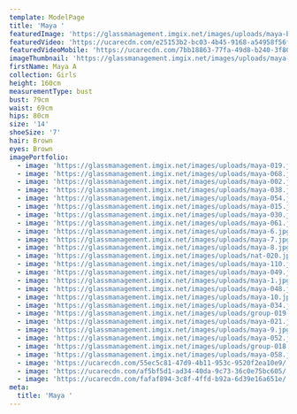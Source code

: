 ```yaml
---
template: ModelPage
title: 'Maya '
featuredImage: 'https://glassmanagement.imgix.net/images/uploads/maya-banner.jpg'
featuredVideo: 'https://ucarecdn.com/e25153b2-bc03-4b45-9168-a54958f56f20/'
featuredVideoMobile: 'https://ucarecdn.com/7bb18863-77fa-49d8-b240-3f80dc84cbcf/'
imageThumbnail: 'https://glassmanagement.imgix.net/images/uploads/maya-hs.jpg'
firstName: Maya A
collection: Girls
height: 160cm
measurementType: bust
bust: 79cm
waist: 69cm
hips: 80cm
size: '14'
shoeSize: '7'
hair: Brown
eyes: Brown
imagePortfolio:
  - image: 'https://glassmanagement.imgix.net/images/uploads/maya-019.jpg'
  - image: 'https://glassmanagement.imgix.net/images/uploads/maya-068.jpg'
  - image: 'https://glassmanagement.imgix.net/images/uploads/maya-002.jpg'
  - image: 'https://glassmanagement.imgix.net/images/uploads/maya-038.jpg'
  - image: 'https://glassmanagement.imgix.net/images/uploads/maya-054.jpg'
  - image: 'https://glassmanagement.imgix.net/images/uploads/maya-015.jpg'
  - image: 'https://glassmanagement.imgix.net/images/uploads/maya-030.jpg'
  - image: 'https://glassmanagement.imgix.net/images/uploads/maya-061.jpg'
  - image: 'https://glassmanagement.imgix.net/images/uploads/maya-6.jpg'
  - image: 'https://glassmanagement.imgix.net/images/uploads/maya-7.jpg'
  - image: 'https://glassmanagement.imgix.net/images/uploads/maya-8.jpg'
  - image: 'https://glassmanagement.imgix.net/images/uploads/nat-020.jpg'
  - image: 'https://glassmanagement.imgix.net/images/uploads/maya-110.jpg'
  - image: 'https://glassmanagement.imgix.net/images/uploads/maya-049.jpg'
  - image: 'https://glassmanagement.imgix.net/images/uploads/maya-1.jpg'
  - image: 'https://glassmanagement.imgix.net/images/uploads/maya-048.jpg'
  - image: 'https://glassmanagement.imgix.net/images/uploads/maya-10.jpg'
  - image: 'https://glassmanagement.imgix.net/images/uploads/maya-034.jpg'
  - image: 'https://glassmanagement.imgix.net/images/uploads/group-019-1-.jpg'
  - image: 'https://glassmanagement.imgix.net/images/uploads/maya-021.jpg'
  - image: 'https://glassmanagement.imgix.net/images/uploads/maya-9.jpg'
  - image: 'https://glassmanagement.imgix.net/images/uploads/maya-052.jpg'
  - image: 'https://glassmanagement.imgix.net/images/uploads/group-018.jpg'
  - image: 'https://glassmanagement.imgix.net/images/uploads/maya-058.jpg'
  - image: 'https://ucarecdn.com/55ec5c81-47d9-4b11-953c-9520f2ea10e9/'
  - image: 'https://ucarecdn.com/af5bf5d1-ad34-40da-9c73-36c0e75bc605/'
  - image: 'https://ucarecdn.com/fafaf894-3c8f-4ffd-b92a-6d39e16a651e/'
meta:
  title: 'Maya '
---
```


